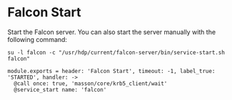 
# Falcon Start

Start the Falcon server. You can also start the server manually with the
following command:

```
su -l falcon -c "/usr/hdp/current/falcon-server/bin/service-start.sh falcon"
```

    module.exports = header: 'Falcon Start', timeout: -1, label_true: 'STARTED', handler: ->
      @call once: true, 'masson/core/krb5_client/wait'
      @service_start name: 'falcon'

